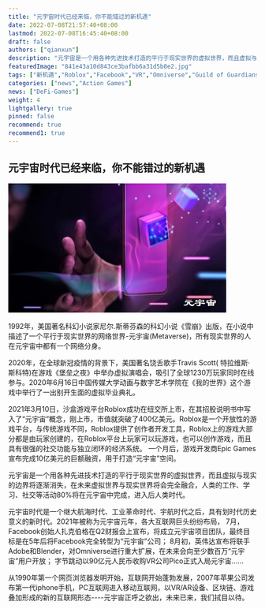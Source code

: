 ```yaml
---
title: "元宇宙时代已经来临，你不能错过的新机遇"
date: 2022-07-08T21:57:40+08:00
lastmod: 2022-07-08T16:45:40+08:00
draft: false
authors: ["qianxun"]
description: "元宇宙是一个用各种先进技术打造的平行于现实世界的虚拟世界，而且虚拟与现实的边界将逐渐消失，在未来虚拟世界与现实世界将会完全融合，人类的工作、学习、社交等活动80%将在元宇宙中完成，进入后人类时代。"
featuredImage: "841e43a10d843ce3bafbb6a31d5b0e2.jpg"
tags: ["新机遇","Roblox","Facebook","VR","Omniverse","Guild of Guardians","mobile games"]
categories: ["news","Action Games"]
news: ["DeFi-Games"]
weight: 4
lightgallery: true
pinned: false
recommend: true
recommend1: true
---
```


## 元宇宙时代已经来临，你不能错过的新机遇

![](841e43a10d843ce3bafbb6a31d5b0e2.jpg)

1992年，美国著名科幻小说家尼尔.斯蒂芬森的科幻小说《雪崩》出版，在小说中描述了一个平行于现实世界的网络世界-元宇宙(Metaverse)，所有现实世界的人在元宇宙中都有一个网络分身。

2020年，在全球新冠疫情的背景下，美国著名饶舌歌手Travis Scott( 特拉维斯·斯科特)在游戏《堡垒之夜》中举办虚拟演唱会，吸引了全球1230万玩家同时在线参与。2020年6月16日中国传媒大学动画与数字艺术学院在《我的世界》这个游戏中举行了一出别开生面的虚拟毕业典礼。

2021年3月10日，沙盒游戏平台Roblox成功在纽交所上市，在其招股说明书中写入了“元宇宙”概念，刚上市，市值就突破了400亿美元。Roblox是一个开放性的游戏平台，与传统游戏不同，Roblox提供了创作者开发工具，Roblox上的游戏大部分都是由玩家创建的，在Roblox平台上玩家可以玩游戏，也可以创作游戏，而且具有很强的社交功能与独立闭环的经济系统。 一个月后，游戏开发商Epic Games宣布完成10亿美元的巨额融资，用于打造“元宇宙”空间。

元宇宙是一个用各种先进技术打造的平行于现实世界的虚拟世界，而且虚拟与现实的边界将逐渐消失，在未来虚拟世界与现实世界将会完全融合，人类的工作、学习、社交等活动80%将在元宇宙中完成，进入后人类时代。

元宇宙时代是一个继大航海时代、工业革命时代、宇航时代之后，具有划时代历史意义的新时代。2021年被称为元宇宙元年，各大互联网巨头纷纷布局， 7月，Facebook创始人扎克伯格在Q2财报会上宣布，将成立元宇宙项目团队，最终目标是在5年后将Facebook完全转型为“元宇宙”公司； 8月初，英伟达宣布将联手Adobe和Blender，对Omniverse进行重大扩展，在未来会向至少数百万“元宇宙”用户开放； 字节跳动以90亿元人民币收购VR公司Pico正式入局元宇宙......

从1990年第一个网页浏览器发明开始，互联网开始蓬勃发展，2007年苹果公司发布第一代iphone手机，PC互联网进入移动互联网，以VR/AR设备、区块链、游戏叠加形成的新的互联网形态----元宇宙正呼之欲出，未来已来，我们拭目以待。